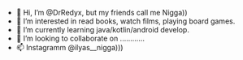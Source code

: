 - 👋 Hi, I’m @DrRedyx, but my friends call me Nigga))
- 👀 I’m interested in read books, watch films, playing board games.
- 🌱 I’m currently learning java/kotlin/android develop.
- 💞️ I’m looking to collaborate on ............
- 📫 Instagramm @ilyas__nigga)))


